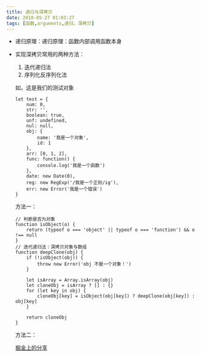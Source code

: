 ```yaml
---
title: 递归与深拷贝
date: 2018-05-27 01:03:27
tags: [函数,arguments,递归，深拷贝]
---
```


- 递归原理：递归原理：函数内部调用函数本身

- 实现深拷贝常用的两种方法：

  1. 迭代递归法
  2. 序列化反序列化法

  如，这是我们的测试对象

  ```
  let test = {
      num: 0,
      str: '',
      boolean: true,
      unf: undefined,
      nul: null,
      obj: {
          name: '我是一个对象',
          id: 1
      },
      arr: [0, 1, 2],
      func: function() {
          console.log('我是一个函数')
      },
      date: new Date(0),
      reg: new RegExp('/我是一个正则/ig'),
      err: new Error('我是一个错误')
  }
  ```

  方法一：

  ```
  // 判断是否为对象
  function isObject(o) {
      return (typeof o === 'object' || typeof o === 'function') && o !== null
  }
  // 迭代递归法：深拷贝对象与数组
  function deepClone(obj) {
      if (!isObject(obj)) {
          throw new Error('obj 不是一个对象！')
      }

      let isArray = Array.isArray(obj)
      let cloneObj = isArray ? [] : {}
      for (let key in obj) {
          cloneObj[key] = isObject(obj[key]) ? deepClone(obj[key]) : obj[key]
      }

      return cloneObj
  }
  ```

  方法二：

  [掘金上的分享](https://juejin.im/post/5ad6b72f6fb9a028d375ecf6)